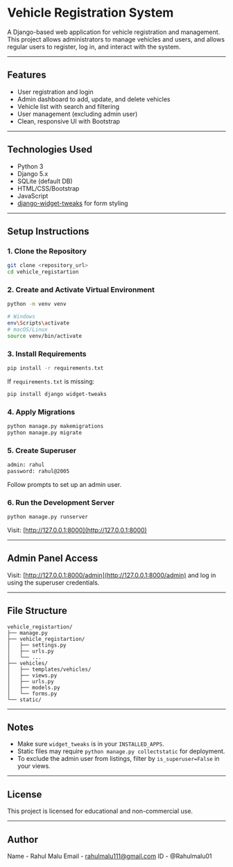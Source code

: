 # Vehicle Registration System

A Django-based web application for vehicle registration and management. This project allows administrators to manage vehicles and users, and allows regular users to register, log in, and interact with the system.

---

## Features
- User registration and login
- Admin dashboard to add, update, and delete vehicles
- Vehicle list with search and filtering
- User management (excluding admin user)
- Clean, responsive UI with Bootstrap

---

## Technologies Used
- Python 3
- Django 5.x
- SQLite (default DB)
- HTML/CSS/Bootstrap
- JavaScript
- [django-widget-tweaks](https://github.com/jazzband/django-widget-tweaks) for form styling

---

## Setup Instructions

### 1. Clone the Repository
```bash
git clone <repository_url>
cd vehicle_registartion
```

### 2. Create and Activate Virtual Environment
```bash
python -m venv venv

# Windows
env\Scripts\activate
# macOS/Linux
source venv/bin/activate
```

### 3. Install Requirements
```bash
pip install -r requirements.txt
```
If `requirements.txt` is missing:
```bash
pip install django widget-tweaks
```

### 4. Apply Migrations
```bash
python manage.py makemigrations
python manage.py migrate
```

### 5. Create Superuser
```bash
admin: rahul
password: rahul@2005
```
Follow prompts to set up an admin user.

### 6. Run the Development Server
```bash
python manage.py runserver
```
Visit: [http://127.0.0.1:8000](http://127.0.0.1:8000)

---

## Admin Panel Access
Visit: [http://127.0.0.1:8000/admin](http://127.0.0.1:8000/admin) and log in using the superuser credentials.

---

## File Structure
```
vehicle_registartion/
├── manage.py
├── vehicle_registartion/
│   ├── settings.py
│   ├── urls.py
│   └── ...
├── vehicles/
│   ├── templates/vehicles/
│   ├── views.py
│   ├── urls.py
│   ├── models.py
│   └── forms.py
└── static/
```

---

## Notes
- Make sure `widget_tweaks` is in your `INSTALLED_APPS`.
- Static files may require `python manage.py collectstatic` for deployment.
- To exclude the admin user from listings, filter by `is_superuser=False` in your views.

---

## License
This project is licensed for educational and non-commercial use.

---

## Author
Name - Rahul Malu
Email - rahulmalu111@gmail.com
ID - @Rahulmalu01
